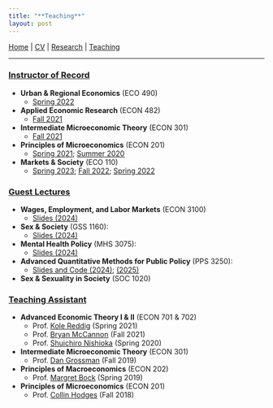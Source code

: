 ```yaml
---
title: "**Teaching**"
layout: post
---
```


<nav>
  <a href="https://joshmartinecon.github.io/">Home</a> | 
  <a href="https://nbviewer.org/github/joshmartinecon/quarto-cv/blob/main/joshmartin_cv.pdf" target="_blank" rel="noopener noreferrer">CV</a> | 
  <a href="https://joshmartinecon.github.io/research.html">Research</a> | 
  <a href="https://joshmartinecon.github.io/teaching.html">Teaching</a>
</nav>

---

### <ins>**Instructor of Record**</ins>

<ul>
  <li>
    <strong>Urban & Regional Economics</strong> (ECO 490)
    <ul>
      <li>
        <a href="https://github.com/joshmartinecon/joshmartinecon.github.io/blob/main/teaching/syllabi/2022Spring_ECO490_syllabus.pdf" target="_blank" rel="noopener noreferrer">Spring 2022</a>
      </li>
    </ul>
  </li>
  <li>
    <strong>Applied Economic Research</strong> (ECON 482)
    <ul>
      <li>
        <a href="https://github.com/joshmartinecon/joshmartinecon.github.io/blob/main/teaching/syllabi/2021Fall_ECON482_syllabus.pdf" target="_blank" rel="noopener noreferrer">Fall 2021</a>
      </li>
    </ul>
  </li>
  <li>
    <strong>Intermediate Microeconomic Theory</strong> (ECON 301)
    <ul>
      <li>
        <a href="https://github.com/joshmartinecon/joshmartinecon.github.io/blob/main/teaching/syllabi/2021Fall_ECON301_syllabus.pdf" target="_blank" rel="noopener noreferrer">Fall 2021</a>
      </li>
    </ul>
  </li>
  <li>
    <strong>Principles of Microeconomics</strong> (ECON 201)
    <ul>
      <li>
        <a href="https://github.com/joshmartinecon/joshmartinecon.github.io/blob/main/teaching/syllabi/2021Spring_ECON201_syllabus.pdf" target="_blank" rel="noopener noreferrer">Spring 2021</a>; <a href="https://github.com/joshmartinecon/joshmartinecon.github.io/blob/main/teaching/syllabi/2020Summer_ECON201_syllabus.pdf" target="_blank" rel="noopener noreferrer">Summer 2020</a>
      </li>
    </ul>
  </li>
  <li>
    <strong>Markets & Society</strong> (ECO 110)
    <ul>
      <li>
        <a href="https://github.com/joshmartinecon/joshmartinecon.github.io/blob/main/teaching/syllabi/2023Spring_ECO110_syllabus.pdf" target="_blank" rel="noopener noreferrer">Spring 2023</a>; <a href="https://github.com/joshmartinecon/joshmartinecon.github.io/blob/main/teaching/syllabi/2022Fall_ECO110_syllabus.pdf" target="_blank" rel="noopener noreferrer">Fall 2022</a>; <a href="https://github.com/joshmartinecon/joshmartinecon.github.io/blob/main/teaching/syllabi/2022Spring_ECO110_syllabus.pdf" target="_blank" rel="noopener noreferrer">Spring 2022</a>
      </li>
    </ul>
  </li>
</ul>

### <ins>**Guest Lectures**</ins>

<ul>
  <li>
    <strong>Wages, Employment, and Labor Markets</strong> (ECON 3100)
    <ul>
      <li>
        <a href="https://github.com/joshmartinecon/joshmartinecon.github.io/tree/main/teaching/lectures/Vanderbilt/ECON%203100%20Guest%20Lecture%2010.15.24" target="_blank" rel="noopener noreferrer">Slides (2024)</a>
      </li>
    </ul>
  </li>
  <li>
    <strong>Sex &amp; Society</strong> (GSS 1160):
    <ul>
      <li>
        <a href="https://github.com/joshmartinecon/joshmartinecon.github.io/tree/main/teaching/lectures/Vanderbilt/GSS%201160%20Guest%20Lecture%203.4.24" target="_blank" rel="noopener noreferrer">Slides (2024)</a>
      </li>
    </ul>
  </li>
  <li>
    <strong>Mental Health Policy</strong> (MHS 3075):
    <ul>
      <li>
        <a href="https://github.com/joshmartinecon/joshmartinecon.github.io/tree/main/teaching/lectures/Vanderbilt/MHS%203075%20Guest%20Lecture%2010.22.24" target="_blank" rel="noopener noreferrer">Slides (2024)</a>
      </li>
    </ul>
  </li>
  <li>
    <strong>Advanced Quantitative Methods for Public Policy</strong> (PPS 3250):
    <ul>
      <li>
        <a href="https://github.com/joshmartinecon/joshmartinecon.github.io/tree/main/teaching/lectures/Vanderbilt/PPS%203250/Guest%20Lecture%202.21.24" target="_blank" rel="noopener noreferrer">Slides and Code (2024)</a>; <a href="https://github.com/joshmartinecon/joshmartinecon.github.io/tree/main/teaching/lectures/Vanderbilt/PPS%203250/Guest%20Lecture%202.24.25" target="_blank" rel="noopener noreferrer">(2025)</a>
      </li>
    </ul>
  </li>
  <li>
    <strong>Sex &amp; Sexuality in Society</strong> (SOC 1020)
  </li>
</ul>

### <ins>**Teaching Assistant**<ins>

<ul>
   <li>
    <strong>Advanced Economic Theory I &amp; II</strong> (ECON 701 & 702)
    <ul>
      <li>
        Prof. <a href="https://sites.google.com/site/kolereddig" target="_blank" rel="noopener noreferrer">Kole Reddig</a> (Spring 2021)
      </li>
      <li>
        Prof. <a href="https://sites.google.com/site/bryancmccannon/" target="_blank" rel="noopener noreferrer">Bryan McCannon</a> (Fall 2021)
      </li>
      <li>
        Prof. <a href="https://community.wvu.edu/~shnishioka/" target="_blank" rel="noopener noreferrer">Shuichiro Nishioka</a> (Spring 2020)
      </li>
    </ul>
  </li>
  <li>
    <strong>Intermediate Microeconomic Theory</strong> (ECON 301)
    <ul>
      <li>
        Prof. <a href="https://sites.google.com/view/danielgrossman/home" target="_blank" rel="noopener noreferrer">Dan Grossman</a> (Fall 2019)
      </li>
    </ul>
  </li>
  <li>
    <strong>Principles of Macroeconomics</strong> (ECON 202)
    <ul>
      <li>
        Prof. <a href="https://sites.google.com/view/margaretbock" target="_blank" rel="noopener noreferrer">Margret Bock</a> (Spring 2019)
      </li>
    </ul>
  </li>
  <li>
    <strong>Principles of Microeconomics</strong> (ECON 201)
    <ul>
      <li>
        Prof. <a href="https://sites.google.com/site/collinhodges/home" target="_blank" rel="noopener noreferrer">Collin Hodges</a> (Fall 2018)
      </li>
    </ul>
  </li>
</ul>
